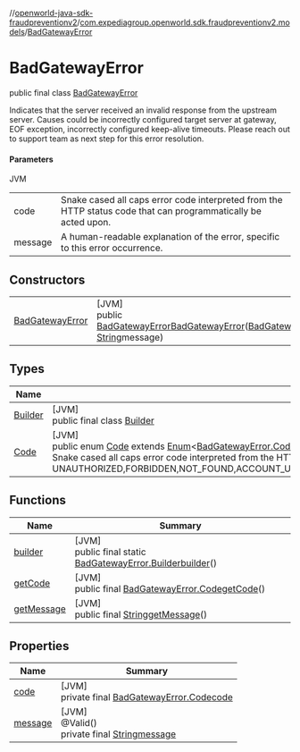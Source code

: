 //[openworld-java-sdk-fraudpreventionv2](../../../index.md)/[com.expediagroup.openworld.sdk.fraudpreventionv2.models](../index.md)/[BadGatewayError](index.md)

# BadGatewayError

public final class [BadGatewayError](index.md)

Indicates that the server received an invalid response from the upstream server. Causes could be incorrectly configured target server at gateway, EOF exception, incorrectly configured keep-alive timeouts. Please reach out to support team as next step for this error resolution.

#### Parameters

JVM

| | |
|---|---|
| code | Snake cased all caps error code interpreted from the HTTP status code that can programmatically be acted upon. |
| message | A human-readable explanation of the error, specific to this error occurrence. |

## Constructors

| | |
|---|---|
| [BadGatewayError](-bad-gateway-error.md) | [JVM]<br>public [BadGatewayError](index.md)[BadGatewayError](-bad-gateway-error.md)([BadGatewayError.Code](-code/index.md)code, [String](https://docs.oracle.com/javase/8/docs/api/java/lang/String.html)message) |

## Types

| Name | Summary |
|---|---|
| [Builder](-builder/index.md) | [JVM]<br>public final class [Builder](-builder/index.md) |
| [Code](-code/index.md) | [JVM]<br>public enum [Code](-code/index.md) extends [Enum](https://docs.oracle.com/javase/8/docs/api/java/lang/Enum.html)&lt;[BadGatewayError.Code](-code/index.md)&gt;<br>Snake cased all caps error code interpreted from the HTTP status code that can programmatically be acted upon. Values: UNAUTHORIZED,FORBIDDEN,NOT_FOUND,ACCOUNT_UPDATE_NOT_FOUND,TOO_MANY_REQUESTS,INTERNAL_SERVER_ERROR,BAD_GATEWAY,RETRYABLE_ACCOUNT_SCREEN_FAILURE,RETRYABLE_ACCOUNT_UPDATE_FAILURE,GATEWAY_TIMEOUT,BAD_REQUEST |

## Functions

| Name | Summary |
|---|---|
| [builder](builder.md) | [JVM]<br>public final static [BadGatewayError.Builder](-builder/index.md)[builder](builder.md)() |
| [getCode](get-code.md) | [JVM]<br>public final [BadGatewayError.Code](-code/index.md)[getCode](get-code.md)() |
| [getMessage](get-message.md) | [JVM]<br>public final [String](https://docs.oracle.com/javase/8/docs/api/java/lang/String.html)[getMessage](get-message.md)() |

## Properties

| Name | Summary |
|---|---|
| [code](index.md#30316947%2FProperties%2F-1883119931) | [JVM]<br>private final [BadGatewayError.Code](-code/index.md)[code](index.md#30316947%2FProperties%2F-1883119931) |
| [message](index.md#2092458899%2FProperties%2F-1883119931) | [JVM]<br>@Valid()<br>private final [String](https://docs.oracle.com/javase/8/docs/api/java/lang/String.html)[message](index.md#2092458899%2FProperties%2F-1883119931) |
